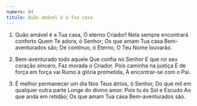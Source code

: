 ```yaml
---
numero: 84
titulo: Quão amável é a Tua casa
---
```

1. Quão amável é a Tua casa,
   Ó eterno Criador!
   Nela sempre encontrará conforto
   Quem Te adora, ó Senhor;
   Os que amam Tua casa
   Bem-aventurados são;
   De contínuo, ó Eterno,
   O Teu Nome louvarão.

2. Bem-aventurado todo aquele
   Que confia no Senhor
   E que no seu coração sincero,
   Faz morada o Criador.
   Pois caminha na justiça
   E de força em força vai
   Rumo à glória prometida,
   À encontrar-se com o Pai.

3. É melhor permanecer um dia
   Nos Teus átrios, ó Senhor,
   Do que mil em qualquer outra parte
   Longe do divino amor.
   Pois tu és Sol e Escudo
   Ao que anda em retidão;
   Os que amam Tua casa
   Bem-aventurados são.
